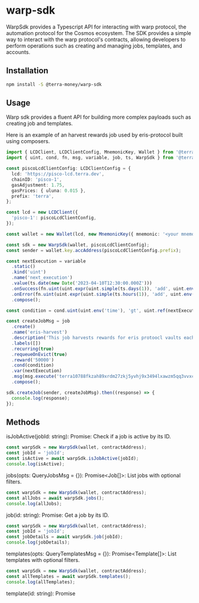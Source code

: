 # warp-sdk

WarpSdk provides a Typescript API for interacting with warp protocol, the automation protocol for the Cosmos ecosystem. The SDK provides a simple way to interact with the warp protocol's contracts, allowing developers to perform operations such as creating and managing jobs, templates, and accounts.

## Installation

```bash
npm install -S @terra-money/warp-sdk
```


## Usage

Warp sdk provides a fluent API for building more complex payloads such as creating job and templates.

Here is an example of an harvest rewards job used by eris-protocol built using composers.
```typescript
import { LCDClient, LCDClientConfig, MnemonicKey, Wallet } from '@terra-money/feather.js';
import { uint, cond, fn, msg, variable, job, ts, WarpSdk } from '@terra-money/warp-sdk';

const piscoLcdClientConfig: LCDClientConfig = {
  lcd: 'https://pisco-lcd.terra.dev',
  chainID: 'pisco-1',
  gasAdjustment: 1.75,
  gasPrices: { uluna: 0.015 },
  prefix: 'terra',
};

const lcd = new LCDClient({
  'pisco-1': piscoLcdClientConfig,
});

const wallet = new Wallet(lcd, new MnemonicKey({ mnemonic: '<your mnemonic here>' }));

const sdk = new WarpSdk(wallet, piscoLcdClientConfig);
const sender = wallet.key.accAddress(piscoLcdClientConfig.prefix);

const nextExecution = variable
  .static()
  .kind('uint')
  .name('next_execution')
  .value(ts.date(new Date('2023-04-10T12:30:00.000Z')))
  .onSuccess(fn.uint(uint.expr(uint.simple(ts.days(1)), 'add', uint.env('time'))))
  .onError(fn.uint(uint.expr(uint.simple(ts.hours(1)), 'add', uint.env('time'))))
  .compose();

const condition = cond.uint(uint.env('time'), 'gt', uint.ref(nextExecution));

const createJobMsg = job
  .create()
  .name('eris-harvest')
  .description('This job harvests rewards for eris protoocl vaults each day.')
  .labels([])
  .recurring(true)
  .requeueOnEvict(true)
  .reward('50000')
  .cond(condition)
  .var(nextExecution)
  .msg(msg.execute('terra10788fkzah89xrdm27zkj5yvhj9x3494lxawzm5qq3vvxcqz2yzaqyd3enk', { harvest: {} }))
  .compose();

sdk.createJob(sender, createJobMsg).then((response) => {
  console.log(response);
});


```

## Methods

isJobActive(jobId: string): Promise<boolean>: Check if a job is active by its ID.

```typescript
const warpSdk = new WarpSdk(wallet, contractAddress);
const jobId = 'jobId';
const isActive = await warpSdk.isJobActive(jobId);
console.log(isActive);
```

jobs(opts: QueryJobsMsg = {}): Promise<Job[]>: List jobs with optional filters.

```typescript
const warpSdk = new WarpSdk(wallet, contractAddress);
const allJobs = await warpSdk.jobs();
console.log(allJobs);
```

job(id: string): Promise<Job>: Get a job by its ID.

```typescript
const warpSdk = new WarpSdk(wallet, contractAddress);
const jobId = 'jobId';
const jobDetails = await warpSdk.job(jobId);
console.log(jobDetails);
```

templates(opts: QueryTemplatesMsg = {}): Promise<Template[]>: List templates with optional filters.

```typescript
const warpSdk = new WarpSdk(wallet, contractAddress);
const allTemplates = await warpSdk.templates();
console.log(allTemplates);
```

template(id: string): Promise<Template>: Get a template by its ID.

```typescript
const warpSdk = new WarpSdk(wallet, contractAddress);
const templateId = 'templateId';
const templateDetails = await warpSdk.template(templateId);
console.log(templateDetails);
```

simulateQuery(query: QueryRequestFor_String): Promise<object>: Simulate a query.

```typescript
const warpSdk = new WarpSdk(wallet, contractAddress);
const query = { ... };
const queryResult = await warpSdk.simulateQuery(query);
console.log(queryResult);
```

account(owner: string): Promise<Account>: Get an account by its owner.

```typescript
const warpSdk = new WarpSdk(wallet, contractAddress);
const accountId = 'accountId';
const accountDetails = await warpSdk.account(accountId);
console.log(accountDetails);
```

accounts(opts: QueryAccountsMsg): Promise<Account[]>: List accounts with optional filters.

```typescript
const warpSdk = new WarpSdk(wallet, contractAddress);
const allAccounts = await warpSdk.accounts();
console.log(allAccounts);
```

config(): Promise<Config>: Get the config of the Warp Protocol.

```typescript
const warpSdk = new WarpSdk(wallet, contractAddress);
const configInfo = await warpSdk.config();
console.log(configInfo);
```

createJob(sender: string, msg: CreateJobMsg): Promise<TxInfo>: Create a job.

```typescript
const warpSdk = new WarpSdk(wallet, contractAddress);

const cosmosMsg = {
  bank: {
    send: {
      amount: [{ denom: 'uluna', amount: '100000' }],
      to_address: 'receiver address',
    },
  },
};

const msg = {
  ....,
  msgs: [JSON.stringify(cosmosMsg)],
  reward: '1000000',
  condition: {
    and: [{
      expr: {
        string: {
          left: {
            value: 'val1',
          },
          op: 'eq',
          right: {
            value: 'val1',
          },
        },
      },
    }],
  },
};

const sender = 'sender address';
const job = await warpSdk.createJob(sender, msg);
console.log(job);
```

createJobSequence(sender: string, sequence: CreateJobMsg[]): Promise<TxInfo>: Create a sequence of jobs.

```typescript
const warpSdk = new WarpSdk(wallet, contractAddress);

const msg1 = {
  ...
  msgs: [...],
  reward: '1000000',
  condition: {
    and: [{
      expr: {
        string: {
          left: {
            value: 'val1',
          },
          op: 'eq',
          right: {
            value: 'val1',
          },
        },
      },
    }],
  }],
};

const msg2 = {
  ...,
  msgs: [...],
  reward: '1000000',
  condition: {
    and: [{
      expr: {
        string: {
          left: {
            value: 'val',
          },
          op: 'eq',
          right: {
            value: 'val2',
          },
        },
      },
    }],
  },
};

const sender = 'sender address';
const jobSequence = await warpSdk.createJobSequence(sender, [msg1, msg2]);
console.log(jobSequence);
```

deleteJob(sender: string, jobId: string): Promise<TxInfo>: Delete a job.

```typescript
const warpSdk = new WarpSdk(wallet, contractAddress);
const sender = 'sender address';

const jobId = 'abc123';
const response = await warpSdk.deleteJob(sender, jobId);
console.log(response);
```

updateJob(sender: string, msg: UpdateJobMsg): Promise<TxInfo>: Update a job.

```typescript
const warpSdk = new WarpSdk(wallet, contractAddress);
const sender = 'sender address';

const msg = { name: 'Updated Job Name', id: 'abc123' };
const response = await warpSdk.updateJob(sender, msg);
console.log(response);
```

executeJob(sender: string, jobId: string): Promise<TxInfo>: Execute a job.

```typescript
const warpSdk = new WarpSdk(wallet, contractAddress);
const sender = 'sender address';

const jobId = 'abc123';
const response = await warpSdk.executeJob(sender, jobId);
console.log(response);
```

evictJob(sender: string, jobId: string): Promise<TxInfo>: Evict a job.

```typescript
const warpSdk = new WarpSdk(wallet, contractAddress);
const sender = 'sender address';

const jobId = 'abc123';
const response = await warpSdk.evictJob(sender, jobId);
console.log(response);
```

submitTemplate(sender: string, msg: SubmitTemplateMsg): Promise<TxInfo>: Submit a template.

```typescript
const warpSdk = new WarpSdk(wallet, contractAddress);
const sender = 'sender address';

const msg = { name: 'Template 1', formatted_str: 'this is a template', vars: []};
const response = await sdk.submitTemplate(sender, msg);
console.log(response);
```

deleteTemplate(sender: string, templateId: string): Promise<TxInfo>: Delete a template.

```typescript
const warpSdk = new WarpSdk(wallet, contractAddress);
const sender = 'sender address';

const templateId = 'template_id';
const response = await sdk.deleteTemplate(sender, templateId);
console.log(response);
```

editTemplate(sender: string, msg: EditTemplateMsg): Promise<TxInfo>: Edit a template.

```typescript
const warpSdk = new WarpSdk(wallet, contractAddress);
const sender = 'sender address';

const msg = { name: 'Updated Template', id: 'template_id' };
const response = await warpSdk.editTemplate(sender, msg);
console.log(response);
```

createAccount(sender: string): Promise<TxInfo>

```typescript
const warpSdk = new WarpSdk(wallet, contractAddress);

const sender = 'sender address';
const account = await warpSdk.createAccount(sender);
console.log(account);
```
